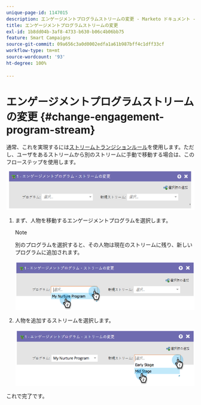 ```yaml
---
unique-page-id: 1147015
description: エンゲージメントプログラムストリームの変更 - Marketo ドキュメント - 製品ドキュメント
title: エンゲージメントプログラムストリームの変更
exl-id: 1b8dd04b-3af8-4733-b630-b06c4b06bb75
feature: Smart Campaigns
source-git-commit: 09a656c3a0d0002edfa1a61b987bff4c1dff33cf
workflow-type: tm+mt
source-wordcount: '93'
ht-degree: 100%

---
```


# エンゲージメントプログラムストリームの変更 {#change-engagement-program-stream}

通常、これを実現するには[ストリームトランジションルール](/help/marketo/product-docs/email-marketing/drip-nurturing/engagement-program-streams/transition-people-between-engagement-streams.md)を使用します。ただし、ユーザをあるストリームから別のストリームに手動で移動する場合は、このフローステップを使用します。

![](assets/change-engagement-program-stream-1.png)

1. まず、人物を移動するエンゲージメントプログラムを選択します。

   >[!NOTE]
   >
   >別のプログラムを選択すると、その人物は現在のストリームに残り、新しいプログラムに追加されます。

   ![](assets/change-engagement-program-stream-2.png)

1. 人物を追加するストリームを選択します。

   ![](assets/change-engagement-program-stream-3.png)

これで完了です。
